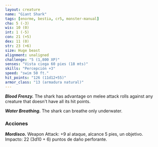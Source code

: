 ```yaml
---
layout: creature
name: "Giant Shark"
tags: [enorme, bestia, cr5, monster-manual]
cha: 5 (-3)
wis: 10 (0)
int: 1 (-5)
con: 21 (+5)
dex: 11 (0)
str: 23 (+6)
size: Huge beast
alignment: unaligned
challenge: "5 (1,800 XP)"
senses: "Vista ciega 60 pies (18 mts)"
skills: "Percepción +3"
speed: "swim 50 ft."
hit_points: "126 (11d12+55)"
armor_class: "13 (armadura natural)"
---
```


***Blood Frenzy.*** The shark has advantage on melee attack rolls against any creature that doesn't have all its hit points.

***Water Breathing.*** The shark can breathe only underwater.

### Acciones

***Mordisco.*** Weapon Attack: +9 al ataque, alcance 5 pies, un objetivo. Impacto: 22 (3d10 + 6) puntos de daño perforante.